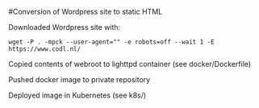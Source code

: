 #Conversion of Wordpress site to static HTML

Downloaded Wordpress site with:

```
wget -P . -mpck --user-agent="" -e robots=off --wait 1 -E https://www.codl.nl/
```

Copied contents of webroot to lighttpd container (see docker/Dockerfile)

Pushed docker image to private repository

Deployed image in Kubernetes (see k8s/)